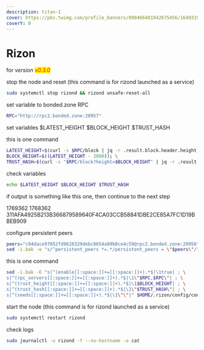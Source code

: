 ```yaml
---
description: titan-1
cover: https://pbs.twimg.com/profile_banners/890466481942675456/1649319780/1500x500
coverY: 0
---
```


# Rizon

for _version <mark style="color:red;">v0.3.0</mark>_

stop the node and reset (this command is for rizond launched as a service)

```bash
sudo systemctl stop rizond && rizond unsafe-reset-all
```

set variable to bonded.zone RPC

```bash
RPC="http://rpc2.bonded.zone:20957"
```

set variables $LATEST\_HEIGHT $BLOCK\_HEIGHT $TRUST\_HASH

this is one command

```bash
LATEST_HEIGHT=$(curl -s $RPC/block | jq -r .result.block.header.height); \
BLOCK_HEIGHT=$((LATEST_HEIGHT - 2000)); \
TRUST_HASH=$(curl -s "$RPC/block?height=$BLOCK_HEIGHT" | jq -r .result.block_id.hash)
```

check variables

```bash
echo $LATEST_HEIGHT $BLOCK_HEIGHT $TRUST_HASH
```

if output is something like this one, then continue to the next step

1769362 1768362 311AFA4925B213B366879589640F4CA03CCB58841DBE2CE85A7FC1D19BBEB909

configure persistent peers

```bash
peers="c94dace97052fd9628329debc8654a89b0ce4c59@rpc2.bonded.zone:20956"
sed -i.bak -e "s/^persistent_peers *=.*/persistent_peers = \"$peers\"/" $HOME/.rizon/config/config.toml
```

this is one command

```bash
sed -i.bak -E "s|^(enable[[:space:]]+=[[:space:]]+).*$|\1true| ; \
s|^(rpc_servers[[:space:]]+=[[:space:]]+).*$|\1\"$RPC,$RPC\"| ; \
s|^(trust_height[[:space:]]+=[[:space:]]+).*$|\1$BLOCK_HEIGHT| ; \
s|^(trust_hash[[:space:]]+=[[:space:]]+).*$|\1\"$TRUST_HASH\"| ; \
s|^(seeds[[:space:]]+=[[:space:]]+).*$|\1\"\"|" $HOME/.rizon/config/config.toml
```

start the node (this command is for rizond launched as a service)

```bash
sudo systemctl restart rizond
```

check logs

```bash
sudo journalctl -u rizond -f --no-hostname -o cat
```
